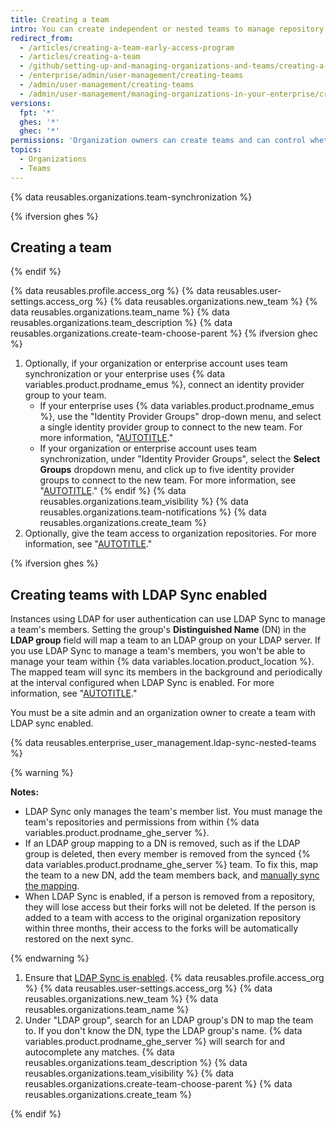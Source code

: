 ```yaml
---
title: Creating a team
intro: You can create independent or nested teams to manage repository permissions and mentions for groups of people.
redirect_from:
  - /articles/creating-a-team-early-access-program
  - /articles/creating-a-team
  - /github/setting-up-and-managing-organizations-and-teams/creating-a-team
  - /enterprise/admin/user-management/creating-teams
  - /admin/user-management/creating-teams
  - /admin/user-management/managing-organizations-in-your-enterprise/creating-teams
versions:
  fpt: '*'
  ghes: '*'
  ghec: '*'
permissions: 'Organization owners can create teams and can control whether all organization members can also create teams. For more information, see "[AUTOTITLE](/organizations/managing-organization-settings/setting-team-creation-permissions-in-your-organization)."'
topics:
  - Organizations
  - Teams
---
```


{% data reusables.organizations.team-synchronization %}

{% ifversion ghes %}

## Creating a team

{% endif %}

{% data reusables.profile.access_org %}
{% data reusables.user-settings.access_org %}
{% data reusables.organizations.new_team %}
{% data reusables.organizations.team_name %}
{% data reusables.organizations.team_description %}
{% data reusables.organizations.create-team-choose-parent %}
{% ifversion ghec %}
1. Optionally, if your organization or enterprise account uses team synchronization or your enterprise uses {% data variables.product.prodname_emus %}, connect an identity provider group to your team.
    * If your enterprise uses {% data variables.product.prodname_emus %}, use the "Identity Provider Groups" drop-down menu, and select a single identity provider group to connect to the new team. For more information, "[AUTOTITLE](/enterprise-cloud@latest/admin/identity-and-access-management/using-enterprise-managed-users-for-iam/managing-team-memberships-with-identity-provider-groups)."
    * If your organization or enterprise account uses team synchronization, under "Identity Provider Groups", select the **Select Groups** dropdown menu, and click up to five identity provider groups to connect to the new team. For more information, see "[AUTOTITLE](/organizations/organizing-members-into-teams/synchronizing-a-team-with-an-identity-provider-group)."
{% endif %}
{% data reusables.organizations.team_visibility %}
{% data reusables.organizations.team-notifications %}
{% data reusables.organizations.create_team %}
1. Optionally, give the team access to organization repositories. For more information, see "[AUTOTITLE](/organizations/managing-user-access-to-your-organizations-repositories/managing-repository-roles/managing-team-access-to-an-organization-repository)."

{% ifversion ghes %}

## Creating teams with LDAP Sync enabled

Instances using LDAP for user authentication can use LDAP Sync to manage a team's members. Setting the group's **Distinguished Name** (DN) in the **LDAP group** field will map a team to an LDAP group on your LDAP server. If you use LDAP Sync to manage a team's members, you won't be able to manage your team within {% data variables.location.product_location %}. The mapped team will sync its members in the background and periodically at the interval configured when LDAP Sync is enabled. For more information, see "[AUTOTITLE](/admin/identity-and-access-management/using-ldap-for-enterprise-iam/using-ldap#enabling-ldap-sync)."

You must be a site admin and an organization owner to create a team with LDAP sync enabled.

{% data reusables.enterprise_user_management.ldap-sync-nested-teams %}

{% warning %}

**Notes:**
* LDAP Sync only manages the team's member list. You must manage the team's repositories and permissions from within {% data variables.product.prodname_ghe_server %}.
* If an LDAP group mapping to a DN is removed, such as if the LDAP group is deleted, then every member is removed from the synced {% data variables.product.prodname_ghe_server %} team. To fix this, map the team to a new DN, add the team members back, and [manually sync the mapping](/admin/identity-and-access-management/using-ldap-for-enterprise-iam/using-ldap#manually-syncing-ldap-accounts).
* When LDAP Sync is enabled, if a person is removed from a repository, they will lose access but their forks will not be deleted. If the person is added to a team with access to the original organization repository within three months, their access to the forks will be automatically restored on the next sync.

{% endwarning %}

1. Ensure that [LDAP Sync is enabled](/admin/identity-and-access-management/using-ldap-for-enterprise-iam/using-ldap#enabling-ldap-sync).
{% data reusables.profile.access_org %}
{% data reusables.user-settings.access_org %}
{% data reusables.organizations.new_team %}
{% data reusables.organizations.team_name %}
1. Under "LDAP group", search for an LDAP group's DN to map the team to. If you don't know the DN, type the LDAP group's name. {% data variables.product.prodname_ghe_server %} will search for and autocomplete any matches.
{% data reusables.organizations.team_description %}
{% data reusables.organizations.team_visibility %}
{% data reusables.organizations.create-team-choose-parent %}
{% data reusables.organizations.create_team %}

{% endif %}

